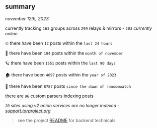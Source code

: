 
## summary
_november 12th, 2023_

currently tracking `163` groups across `299` relays & mirrors - _`103` currently online_

⏲ there have been `12` posts within the `last 24 hours`

🦈 there have been `184` posts within the `month of november`

🪐 there have been `1551` posts within the `last 90 days`

🏚 there have been `4097` posts within the `year of 2023`

🦕 there have been `8787` posts `since the dawn of ransomwatch`

there are `96` custom parsers indexing posts

_`20` sites using v2 onion services are no longer indexed - [support.torproject.org](https://support.torproject.org/onionservices/v2-deprecation/)_

> see the project [README](https://github.com/joshhighet/ransomwatch#ransomwatch--) for backend technicals
